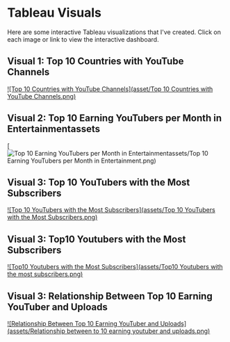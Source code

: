 # Tableau Visuals

Here are some interactive Tableau visualizations that I've created. Click on each image or link to view the interactive dashboard.

## Visual 1: Top 10 Countries with YouTube Channels
[![Top 10 Countries with YouTube Channels](asset/Top 10 Countries with YouTube Channels.png)](https://public.tableau.com/profile/yourusername#!/vizhome/SalesPerformanceDashboard/MainView)

## Visual 2: Top 10 Earning YouTubers per Month in Entertainmentassets
[![Top 10 Earning YouTubers per Month in Entertainmentassets/Top 10 Earning YouTubers per Month in Entertainment.png)](https://public.tableau.com/profile/yourusername#!/vizhome/CustomerSegmentation/MainView)

## Visual 3: Top 10 YouTubers with the Most Subscribers
[![Top 10 YouTubers with the Most Subscribers](assets/Top 10 YouTubers with the Most Subscribers.png)](https://public.tableau.com/profile/yourusername#!/vizhome/MarketTrendsVisualization/MainView)

## Visual 3: Top10 Youtubers with the Most Subscribers
[![Top10 Youtubers with the Most Subscribers](assets/Top10 Youtubers with the most subscribers.png)](https://public.tableau.com/profile/yourusername#!/vizhome/MarketTrendsVisualization/MainView)

## Visual 3: Relationship Between Top 10 Earning YouTuber and Uploads
[![Relationship Between Top 10 Earning YouTuber and Uploads](assets/Relationship between to 10 earning youtuber and uploads.png)](https://public.tableau.com/profile/yourusername#!/vizhome/MarketTrendsVisualization/MainView)
